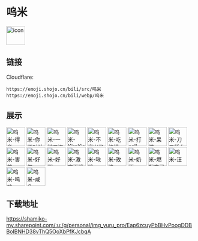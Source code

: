 # 呜米
<img src="https://emoji.shojo.cn/bili/src/呜米/icon.png" width="50" height="50" alt="icon">

## 链接
Cloudflare:
```
https://emoji.shojo.cn/bili/src/呜米
https://emoji.shojo.cn/bili/webp/呜米
```
## 展示
<img src="https://emoji.shojo.cn/bili/src/呜米/呜米-得意.png" width="50" height="50" alt="呜米-得意">
<img src="https://emoji.shojo.cn/bili/src/呜米/呜米-你不对劲.png" width="50" height="50" alt="呜米-你不对劲">
<img src="https://emoji.shojo.cn/bili/src/呜米/呜米-一键三连.png" width="50" height="50" alt="呜米-一键三连">
<img src="https://emoji.shojo.cn/bili/src/呜米/呜米-KiraKira.png" width="50" height="50" alt="呜米-KiraKira">
<img src="https://emoji.shojo.cn/bili/src/呜米/呜米-不高兴了.png" width="50" height="50" alt="呜米-不高兴了">
<img src="https://emoji.shojo.cn/bili/src/呜米/呜米-吃柠檬.png" width="50" height="50" alt="呜米-吃柠檬">
<img src="https://emoji.shojo.cn/bili/src/呜米/呜米-打call.png" width="50" height="50" alt="呜米-打call">
<img src="https://emoji.shojo.cn/bili/src/呜米/呜米-呆滞.png" width="50" height="50" alt="呜米-呆滞">
<img src="https://emoji.shojo.cn/bili/src/呜米/呜米-刀口舔血.png" width="50" height="50" alt="呜米-刀口舔血">
<img src="https://emoji.shojo.cn/bili/src/呜米/呜米-害羞.png" width="50" height="50" alt="呜米-害羞">
<img src="https://emoji.shojo.cn/bili/src/呜米/呜米-好气.png" width="50" height="50" alt="呜米-好气">
<img src="https://emoji.shojo.cn/bili/src/呜米/呜米-好耶.png" width="50" height="50" alt="呜米-好耶">
<img src="https://emoji.shojo.cn/bili/src/呜米/呜米-激爽下班.png" width="50" height="50" alt="呜米-激爽下班">
<img src="https://emoji.shojo.cn/bili/src/呜米/呜米-啾咪.png" width="50" height="50" alt="呜米-啾咪">
<img src="https://emoji.shojo.cn/bili/src/呜米/呜米-玫瑰.png" width="50" height="50" alt="呜米-玫瑰">
<img src="https://emoji.shojo.cn/bili/src/呜米/呜米-奶死.png" width="50" height="50" alt="呜米-奶死">
<img src="https://emoji.shojo.cn/bili/src/呜米/呜米-燃起来了.png" width="50" height="50" alt="呜米-燃起来了">
<img src="https://emoji.shojo.cn/bili/src/呜米/呜米-汪.png" width="50" height="50" alt="呜米-汪">
<img src="https://emoji.shojo.cn/bili/src/呜米/呜米-呜呜.png" width="50" height="50" alt="呜米-呜呜">
<img src="https://emoji.shojo.cn/bili/src/呜米/呜米-咸鱼.png" width="50" height="50" alt="呜米-咸鱼">

## 下载地址

https://shamiko-my.sharepoint.com/:u:/g/personal/img_yuru_pro/Eap6zcuyPbBHvPoogDDBBoIBNHD38vThQ5OoXbPfKJcbqA